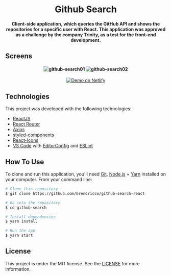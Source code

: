 <h1 align="center">
    Github Search
</h1>

<h4 align="center">
  Client-side application, which queries the GitHub API and shows the repositories for a specific user with React. This application was approved as a challenge by the company Trinity, as a test for the front-end development.
</h4>

## Screens

<h4 align="center">
  <img src="https://res.cloudinary.com/dmmewbzfi/image/upload/v1584050815/github-search01_zm2uor.png" alt="github-search01">
  <img src="https://res.cloudinary.com/dmmewbzfi/image/upload/v1584050816/github-search02_f1ze3l.png" alt="github-search02">
</h4>

<p align="center">
  <a href="https://vigilant-bohr-f9cb0c.netlify.com/" target="_blank">
    <img alt="Demo on Netlify" src="https://res.cloudinary.com/lukemorales/image/upload/v1563043495/readme_logos/demo_on_netlify_bbuvjz.png">
  </a>
</p>

## Technologies

This project was developed with the following technologies:

- [ReactJS](https://reactjs.org/)
- [React Router](https://github.com/ReactTraining/react-router)
- [Axios](https://github.com/axios/axios)
- [styled-components](https://www.styled-components.com/)
- [React-Icons](https://react-icons.netlify.com/)
- [VS Code][vc] with [EditorConfig][vceditconfig] and [ESLint][vceslint]

## How To Use

To clone and run this application, you'll need [Git](https://git-scm.com), [Node.js][nodejs] + [Yarn][yarn] installed on your computer. From your command line:

```bash
# Clone this repository
$ git clone https://github.com/brenoricco/github-search-react

# Go into the repository
$ cd github-search

# Install dependencies
$ yarn install

# Run the app
$ yarn start
```

## License

This project is under the MIT license. See the [LICENSE](https://github.com/lukemorales/react-rocketshoes/blob/master/LICENSE) for more information.

[nodejs]: https://nodejs.org/
[yarn]: https://yarnpkg.com/
[vc]: https://code.visualstudio.com/
[vceditconfig]: https://marketplace.visualstudio.com/items?itemName=EditorConfig.EditorConfig
[vceslint]: https://marketplace.visualstudio.com/items?itemName=dbaeumer.vscode-eslint
